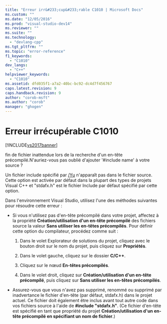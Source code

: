 ```yaml
---
title: "Erreur irr&#233;cup&#233;rable C1010 | Microsoft Docs"
ms.custom: ""
ms.date: "12/05/2016"
ms.prod: "visual-studio-dev14"
ms.reviewer: ""
ms.suite: ""
ms.technology: 
  - "devlang-cpp"
ms.tgt_pltfrm: ""
ms.topic: "error-reference"
f1_keywords: 
  - "C1010"
dev_langs: 
  - "C++"
helpviewer_keywords: 
  - "C1010"
ms.assetid: dfd035f1-a7a2-40bc-bc92-dc4d7f456767
caps.latest.revision: 9
caps.handback.revision: 9
author: "corob-msft"
ms.author: "corob"
manager: "ghogen"
---
```

# Erreur irr&#233;cup&#233;rable C1010
[!INCLUDE[vs2017banner](../../assembler/inline/includes/vs2017banner.md)]

fin de fichier inattendue lors de la recherche d'un en\-tête précompilé.N'auriez\-vous pas oublié d'ajouter '\#include name' à votre source ?  
  
 Un fichier include spécifié par [\/Yu](../../build/reference/yu-use-precompiled-header-file.md) n'apparaît pas dans le fichier source.  Cette option est activée par défaut dans la plupart des types de projets Visual C\+\+ et "stdafx.h" est le fichier Include par défaut spécifié par cette option.  
  
 Dans l'environnement Visual Studio, utilisez l'une des méthodes suivantes pour résoudre cette erreur :  
  
-   Si vous n'utilisez pas d'en\-tête précompilé dans votre projet, affectez à la propriété **Création\/utilisation d'un en\-tête précompilé** des fichiers source la valeur **Sans utiliser les en\-têtes précompilés**.  Pour définir cette option du compilateur, procédez comme suit :  
  
    1.  Dans le volet Explorateur de solutions du projet, cliquez avec le bouton droit sur le nom du projet, puis cliquez sur **Propriétés**.  
  
    2.  Dans le volet gauche, cliquez sur le dossier **C\/C\+\+**.  
  
    3.  Cliquez sur le nœud **En\-têtes précompilés**.  
  
    4.  Dans le volet droit, cliquez sur **Création\/utilisation d'un en\-tête précompilé**, puis cliquez sur **Sans utiliser les en\-têtes précompilés**.  
  
-   Assurez\-vous que vous n'avez pas supprimé, renommé ou supprimé par inadvertance le fichier d'en\-tête \(par défaut, stdafx.h\) dans le projet actuel.  Ce fichier doit également être inclus avant tout autre code dans vos fichiers source à l'aide de **\#include "stdafx.h"**. \(Ce fichier d'en\-tête est spécifié en tant que propriété du projet **Création\/utilisation d'un en\-tête précompilé en spécifiant un nom de fichier**.\)